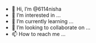 - 👋 Hi, I’m @6114nisha
- 👀 I’m interested in ...
- 🌱 I’m currently learning ...
- 💞️ I’m looking to collaborate on ...
- 📫 How to reach me ...

<!---
6114nisha/6114nisha is a ✨ special ✨ repository because its `README.md` (this file) appears on your GitHub profile.
You can click the Preview link to take a look at your changes.
--->
